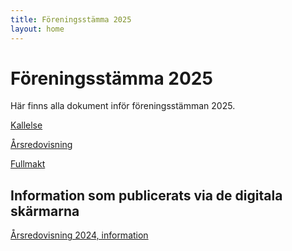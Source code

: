 ```yaml
---
title: Föreningsstämma 2025
layout: home
---
```


# Föreningsstämma 2025

Här finns alla dokument inför föreningsstämman 2025.

[Kallelse](assets/stamma-2025-kallelse.pdf)

[Årsredovisning](assets/arsredovisning-styrmannen-2024.pdf)

[Fullmakt](assets/fullmakt.pdf)

## Information som publicerats via de digitala skärmarna

[Årsredovisning 2024, information](https://docs.google.com/document/d/1ao6x7jaGYKrB3K5oQQdT4jb6NHGBp-a6gyaL7Ep4m5I/edit?usp=sharing)
